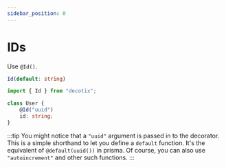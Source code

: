 ```yaml
---
sidebar_position: 0
---
```


# IDs

Use `@Id()`.

```ts
Id(default: string)
```

```ts
import { Id } from "decotix";

class User {
    @Id("uuid")
    id: string;
}
```

:::tip
You might notice that a `"uuid"` argument is passed in to the decorator. This is a simple shorthand to let you define a `default` function. It's the equivalent of `@default(uuid())` in prisma. Of course, you can also use `"autoincrement"` and other such functions.
:::

